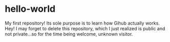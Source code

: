 # hello-world
My first repository! Its sole purpose is to learn how Gihub actually works.
Hey! I may forget to delete this repository, which I just realized is public and not private...so for the time being welcome, unknown visitor.
